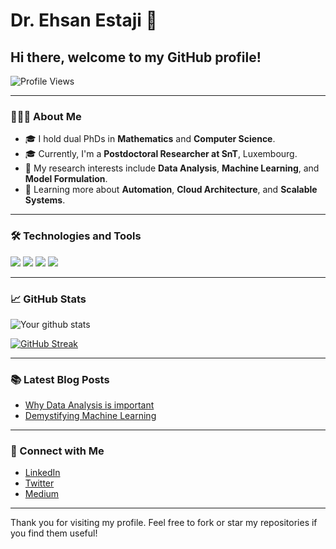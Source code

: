 # Dr. Ehsan Estaji 👋

## Hi there, welcome to my GitHub profile!

![Profile Views](https://komarev.com/ghpvc/?username=your-username)

---

### 👨🏻‍💻 About Me 

- 🎓 I hold dual PhDs in **Mathematics** and **Computer Science**.
- 🎓 Currently, I'm a **Postdoctoral Researcher at SnT**, Luxembourg.
- 🤖 My research interests include **Data Analysis**, **Machine Learning**, and **Model Formulation**.
- 🌱 Learning more about **Automation**, **Cloud Architecture**, and **Scalable Systems**.

---

### 🛠️ Technologies and Tools

![](https://img.shields.io/badge/Python-3776AB?style=for-the-badge&logo=python&logoColor=white)
![](https://img.shields.io/badge/R-276DC3?style=for-the-badge&logo=r&logoColor=white)
![](https://img.shields.io/badge/Excel-217346?style=for-the-badge&logo=microsoft-excel&logoColor=white)
![](https://img.shields.io/badge/PowerBI-F2C811?style=for-the-badge&logo=power-bi&logoColor=black)

---

### 📈 GitHub Stats

![Your github stats](https://github-readme-stats.vercel.app/api?username=ehsanestaji)


[![GitHub Streak](http://github-readme-streak-stats.herokuapp.com?user=ehsanestaji&theme=dark&background=000000)](https://git.io/streak-stats)

---

### 📚 Latest Blog Posts

- [Why Data Analysis is important](https://medium.com/@Dr.EhsanEstaji)
- [Demystifying Machine Learning](https://medium.com/@Dr.EhsanEstaji)

---

### 🤝 Connect with Me

- [LinkedIn](https://www.linkedin.com/in/dr-ehsan-estaji/)
- [Twitter](https://twitter.com/DrEhsanEstaji)
- [Medium](https://medium.com/@Dr.EhsanEstaji)

---

Thank you for visiting my profile. Feel free to fork or star my repositories if you find them useful! 




